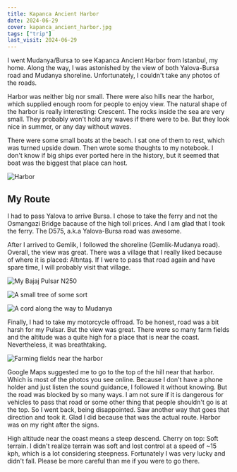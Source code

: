 ```yaml
---
title: Kapanca Ancient Harbor
date: 2024-06-29
cover: kapanca_ancient_harbor.jpg
tags: ["trip"]
last_visit: 2024-06-29
---
```


I went Mudanya/Bursa to see Kapanca Ancient Harbor from Istanbul, my home. Along
the way, I was astonished by the view of both Yalova-Bursa road and Mudanya
shoreline. Unfortunately, I couldn't take any photos of the roads.

Harbor was neither big nor small. There were also hills near the harbor, which
supplied enough room for people to enjoy view. The natural shape of the harbor
is really interesting: Crescent. The rocks inside the sea are very small. They
probably won't hold any waves if there were to be. But they look nice in summer,
or any day without waves.

There were some small boats at the beach. I sat one of them to rest, which was
turned upside down. Then wrote some thoughts to my notebook. I don't know if big
ships ever ported here in the history, but it seemed that boat was the biggest
that place can host.

![Harbor](/posts/travel-logs/kapanca-ancient-harbor/kapanca_ancient_harbor.jpg)

## My Route

<!-- <div class="iframeWrapper">
<iframe
  src="https://www.google.com/maps/d/embed?mid=1hPVsElztd-G8p_ve0AY__WdqCNmMwcU&ehbc=2E312F">
</iframe>
</div> -->

I had to pass Yalova to arrive Bursa. I chose to take the ferry and not the
Osmangazi Bridge bacause of the high toll prices. And I am glad that I took the
ferry. The D575, a.k.a Yalova-Bursa road was awesome.

After I arrived to Gemlik, I followed the shoreline (Gemlik-Mudanya road).
Overall, the view was great. There was a village that I really liked because of
where it is placed: Altıntaş. If I were to pass that road again and have spare
time, I will probably visit that village.

![My Bajaj Pulsar N250](/posts/travel-logs/kapanca-ancient-harbor/20240629_162501.jpg)

![A small tree of some sort](/posts/travel-logs/kapanca-ancient-harbor/20240629_162234.jpg)

![A cord along the way to Mudanya](/posts/travel-logs/kapanca-ancient-harbor/20240629_162441.jpg)

Finally, I had to take my motorcycle offroad. To be honest, road was a bit harsh
for my Pulsar. But the view was great. There were so many farm fields and the
altitude was a quite high for a place that is near the coast. Nevertheless, it
was breathtaking.

![Farming fields near the harbor](/posts/travel-logs/kapanca-ancient-harbor/20240629_182436.jpg)

Google Maps suggested me to go to the top of the hill near that harbor. Which is
most of the photos you see online. Because I don't have a phone holder and just
listen the sound guidance, I followed it without knowing. But the road was
blocked by so many ways. I am not sure if it is dangerous for vehicles to pass
that road or some other thing that people shouldn't go is at the top. So I went
back, being disappointed. Saw another way that goes that direction and took it.
Glad I did because that was the actual route. Harbor was on my right after the
signs.

High altitude near the coast means a steep descend. Cherry on top: Soft terrain.
I didn't realize terrain was soft and lost control at a speed of ~15 kph, which
is a lot considering steepness. Fortunately I was very lucky and didn't fall.
Please be more careful than me if you were to go there.
